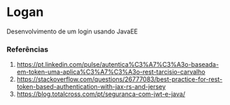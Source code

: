 # Logan
Desenvolvimento de um login usando JavaEE

### Referências
1. https://pt.linkedin.com/pulse/autentica%C3%A7%C3%A3o-baseada-em-token-uma-aplica%C3%A7%C3%A3o-rest-tarcisio-carvalho
2. https://stackoverflow.com/questions/26777083/best-practice-for-rest-token-based-authentication-with-jax-rs-and-jersey
3. https://blog.totalcross.com/pt/seguranca-com-jwt-e-java/
